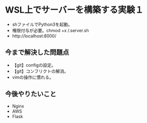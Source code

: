 # WSL上でサーバーを構築する実験１
* shファイルでPython3を起動。
* 権限付与が必要。chmod +x /.server.sh
* http://localhost:8000/


## 今まで解決した問題点
* 【git】configの設定。
* 【git】コンフリクトの解消。
* vimの操作に慣れる。

## 今後やりたいこと
* Nginx
* AWS
* Flask
